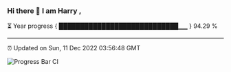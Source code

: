 ### Hi there 👋 I am Harry , 

⏳ Year progress { ████████████████████████████▁▁ } 94.29 %

---

⏰ Updated on Sun, 11 Dec 2022 03:56:48 GMT

![Progress Bar CI](https://github.com/duykhang68/duykhang68/workflows/Progress%20Bar%20CI/badge.svg)
